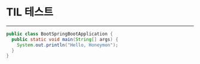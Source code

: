 # TIL 테스트
***
```java
public class BootSpringBootApplication {
  public static void main(String[] args) {
    System.out.println("Hello, Honeymon");
  }
}
```
